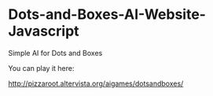 # Dots-and-Boxes-AI-Website-Javascript
Simple AI for Dots and Boxes

You can play it here:

http://pizzaroot.altervista.org/aigames/dotsandboxes/
